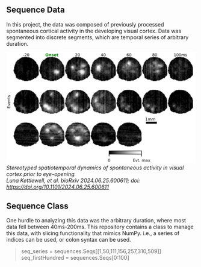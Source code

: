 ## Sequence Data
In this project, the data was composed of previously processed spontaneous cortical activity in the developing visual cortex. Data was segmented into discrete segments, which are temporal series of arbitrary duration.

![Event examples](/imgs/events.png)
*Stereotyped spatiotemporal dynamics of spontaneous activity in visual cortex prior to eye-opening.  
Luna Kettlewell, et al. bioRxiv 2024.06.25.600611; doi: https://doi.org/10.1101/2024.06.25.600611* 

## Sequence Class
One hurdle to analyzing this data was the arbitrary duration, where most data fell between 40ms-200ms. This repository contains a class to manage this data, with slicing functionality that mimics NumPy. i.e., a series of indices can be used, or colon syntax can be used.

> seq_series = sequences.Seqs[[1,50,111,156,257,310,509]]  
> seq_firstHundred = sequences.Seqs[0:100]
